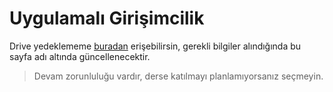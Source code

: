 # Uygulamalı Girişimcilik

Drive yedeklememe [buradan][Drive] erişebilirsin, gerekli bilgiler alındığında bu sayfa adı altında güncellenecektir.

> Devam zorunluluğu vardır, derse katılmayı planlamıyorsanız seçmeyin.

[Drive]: https://drive.google.com/open?id=1th1t4u2y7B6S41-ZtZgbBWzcXtA3LHMP